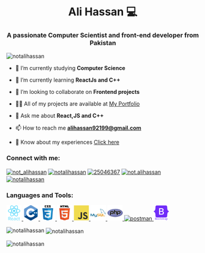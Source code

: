 <h1 align="center">Ali Hassan 💻</h1>
<h3 align="center">A passionate Computer Scientist and front-end developer from Pakistan</h3>

<p align="left"> <img src="https://komarev.com/ghpvc/?username=notalihassan&label=Profile%20views&color=0e75b6&style=flat" alt="notalihassan" /> </p>

- 🔭 I’m currently studying **Computer Science**

- 🌱 I’m currently learning **ReactJs and C++**

- 👯 I’m looking to collaborate on **Frontend projects**

- 👨‍💻 All of my projects are available at [My Portfolio](https://alihassan-portfolio.vercel.app/)

- 💬 Ask me about **React,JS and C++**

- 📫 How to reach me **alihassan92199@gmail.com**

- 📄 Know about my experiences [Click here](https://alihassan-portfolio.vercel.app/alihassan_cv.pdf)

<h3 align="left">Connect with me:</h3>
<p align="left">
<a href="https://twitter.com/not_alihassan" target="blank"><img align="center" src="https://raw.githubusercontent.com/rahuldkjain/github-profile-readme-generator/master/src/images/icons/Social/twitter.svg" alt="not_alihassan" height="30" width="40" /></a>
<a href="https://linkedin.com/in/notalihassan" target="blank"><img align="center" src="https://raw.githubusercontent.com/rahuldkjain/github-profile-readme-generator/master/src/images/icons/Social/linked-in-alt.svg" alt="notalihassan" height="30" width="40" /></a>
<a href="https://stackoverflow.com/users/25046367" target="blank"><img align="center" src="https://raw.githubusercontent.com/rahuldkjain/github-profile-readme-generator/master/src/images/icons/Social/stack-overflow.svg" alt="25046367" height="30" width="40" /></a>
<a href="https://instagram.com/not.alihassan" target="blank"><img align="center" src="https://raw.githubusercontent.com/rahuldkjain/github-profile-readme-generator/master/src/images/icons/Social/instagram.svg" alt="not.alihassan" height="30" width="40" /></a>
<a href="https://www.leetcode.com/notalihassan" target="blank"><img align="center" src="https://raw.githubusercontent.com/rahuldkjain/github-profile-readme-generator/master/src/images/icons/Social/leet-code.svg" alt="notalihassan" height="30" width="40" /></a>
</p>

<h3 align="left">Languages and Tools:</h3>
<p align="left"> <a href="https://reactjs.org/" target="_blank" rel="noreferrer"> <img src="https://raw.githubusercontent.com/devicons/devicon/master/icons/react/react-original-wordmark.svg" alt="react" width="40" height="40"/> </a>  <a href="https://www.w3schools.com/cpp/" target="_blank" rel="noreferrer"> <img src="https://raw.githubusercontent.com/devicons/devicon/master/icons/cplusplus/cplusplus-original.svg" alt="cplusplus" width="40" height="40"/> </a> <a href="https://www.w3schools.com/css/" target="_blank" rel="noreferrer"> <img src="https://raw.githubusercontent.com/devicons/devicon/master/icons/css3/css3-original-wordmark.svg" alt="css3" width="40" height="40"/> </a> <a href="https://www.w3.org/html/" target="_blank" rel="noreferrer"> <img src="https://raw.githubusercontent.com/devicons/devicon/master/icons/html5/html5-original-wordmark.svg" alt="html5" width="40" height="40"/> </a> <a href="https://developer.mozilla.org/en-US/docs/Web/JavaScript" target="_blank" rel="noreferrer"> <img src="https://raw.githubusercontent.com/devicons/devicon/master/icons/javascript/javascript-original.svg" alt="javascript" width="40" height="40"/> </a> <a href="https://www.mysql.com/" target="_blank" rel="noreferrer"> <img src="https://raw.githubusercontent.com/devicons/devicon/master/icons/mysql/mysql-original-wordmark.svg" alt="mysql" width="40" height="40"/> </a> <a href="https://www.php.net" target="_blank" rel="noreferrer"> <img src="https://raw.githubusercontent.com/devicons/devicon/master/icons/php/php-original.svg" alt="php" width="40" height="40"/> </a> <a href="https://postman.com" target="_blank" rel="noreferrer"> <img src="https://www.vectorlogo.zone/logos/getpostman/getpostman-icon.svg" alt="postman" width="40" height="40"/> </a> <a href="https://getbootstrap.com" target="_blank" rel="noreferrer"> <img src="https://raw.githubusercontent.com/devicons/devicon/master/icons/bootstrap/bootstrap-plain-wordmark.svg" alt="bootstrap" width="40" height="40"/> </a> </p>

<p><img align="left" src="https://github-readme-stats.vercel.app/api/top-langs?username=notalihassan&show_icons=true&locale=en&layout=compact" alt="notalihassan" /></p>

<p>&nbsp;<img align="center" src="https://github-readme-stats.vercel.app/api?username=notalihassan&show_icons=true&locale=en" alt="notalihassan" /></p>

<p><img align="center" src="https://github-readme-streak-stats.herokuapp.com/?user=notalihassan&" alt="notalihassan" /></p>
